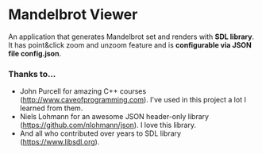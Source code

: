 # Mandelbrot Viewer

An application that generates Mandelbrot set and renders with **SDL library**.  It has point&click zoom and unzoom feature and is **configurable via JSON file config.json**.

### Thanks to...
* John Purcell for amazing C++ courses (http://www.caveofprogramming.com). I've used in this project a lot I learned from them.
* Niels Lohmann for an awesome JSON header-only library (https://github.com/nlohmann/json). I love this library.
* And all who contributed over years to SDL library (https://www.libsdl.org).
